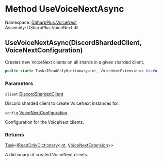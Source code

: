 # Method UseVoiceNextAsync

Namespace: [DSharpPlus.VoiceNext](DSharpPlus.VoiceNext.md)  
Assembly: DSharpPlus.VoiceNext.dll

## <a id="DSharpPlus_VoiceNext_DiscordClientExtensions_UseVoiceNextAsync_DSharpPlus_DiscordShardedClient_DSharpPlus_VoiceNext_VoiceNextConfiguration_"></a>UseVoiceNextAsync\(DiscordShardedClient, VoiceNextConfiguration\)

Creates new VoiceNext clients on all shards in a given sharded client.

```csharp
public static Task<IReadOnlyDictionary<int, VoiceNextExtension>> UseVoiceNextAsync(this DiscordShardedClient client, VoiceNextConfiguration config)
```

### Parameters

`client` [DiscordShardedClient](DSharpPlus.DiscordShardedClient.md)

Discord sharded client to create VoiceNext instances for.

`config` [VoiceNextConfiguration](DSharpPlus.VoiceNext.VoiceNextConfiguration.md)

Configuration for the VoiceNext clients.

### Returns

[Task](https://learn.microsoft.com/dotnet/api/system.threading.tasks.task\-1)<[IReadOnlyDictionary](https://learn.microsoft.com/dotnet/api/system.collections.generic.ireadonlydictionary\-2)<[int](https://learn.microsoft.com/dotnet/api/system.int32), [VoiceNextExtension](DSharpPlus.VoiceNext.VoiceNextExtension.md)\>\>

A dictionary of created VoiceNext clients.


